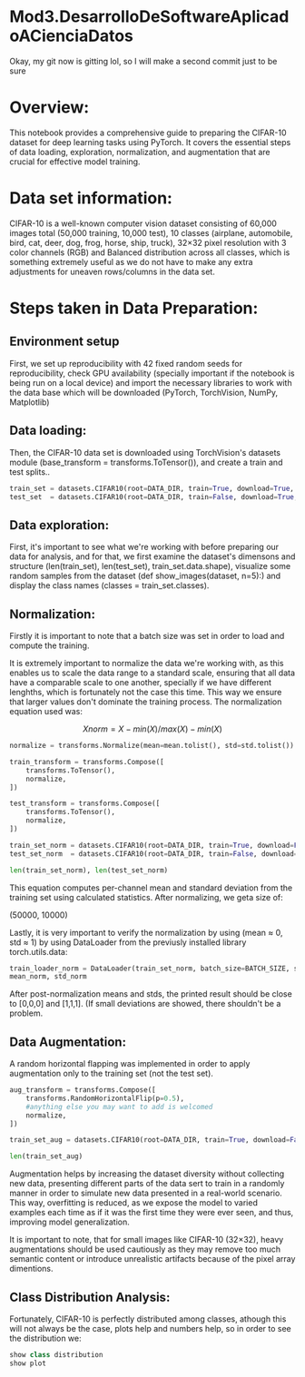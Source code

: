 # Mod3.DesarrolloDeSoftwareAplicadoACienciaDatos

Okay, my git now is gitting lol, so I will make a second commit just to be sure


# Overview:
This notebook provides a comprehensive guide to preparing the CIFAR-10 dataset for deep learning tasks using PyTorch. It covers the essential steps of data loading, exploration, normalization, and augmentation that are crucial for effective model training.

# Data set information:
CIFAR-10 is a well-known computer vision dataset consisting of 60,000 images total (50,000 training, 10,000 test), 10 classes (airplane, automobile, bird, cat, deer, dog, frog, horse, ship, truck), 32×32 pixel resolution with 3 color channels (RGB) and Balanced distribution across all classes, which is something extremely useful as we do not have to make any extra adjustments for uneaven rows/columns in the data set.

# Steps taken in Data Preparation:
## Environment setup
First, we set up reproducibility with 42 fixed random seeds for reproducibility, check GPU availability (specially important if the notebook is being run on a local device) and import the necessary libraries to work with the data base which will be downloaded (PyTorch, TorchVision, NumPy, Matplotlib)

## Data loading:
Then, the CIFAR-10 data set is downloaded using TorchVision's datasets module (base_transform = transforms.ToTensor()), and create a train and test splits..

```python
train_set = datasets.CIFAR10(root=DATA_DIR, train=True, download=True, transform=base_transform)
test_set  = datasets.CIFAR10(root=DATA_DIR, train=False, download=True, transform=base_transform)
```

## Data exploration:
First, it's important to see what we're working with before preparing our data for analysis, and for that, we first examine the dataset's dimensons and structure (len(train_set), len(test_set), train_set.data.shape), visualize some random samples from the dataset (def show_images(dataset, n=5):) and display the class names (classes = train_set.classes).

## Normalization:
Firstly it is important to note that a batch size was set in order to load and compute the training.

It is extremely important to normalize the data we're working with, as this enables us to scale the data range to a standard scale, ensuring that all data have a comparable scale to one another, specially if we have different lenghths, which is fortunately not the case this time. This way we ensure that larger values don't dominate the training process. The normalization equation used was:

```math

X norm = X - min(X) / max(X) - min(X)

```
```python
normalize = transforms.Normalize(mean=mean.tolist(), std=std.tolist())

train_transform = transforms.Compose([
    transforms.ToTensor(),
    normalize,
])

test_transform = transforms.Compose([
    transforms.ToTensor(),
    normalize,
])

train_set_norm = datasets.CIFAR10(root=DATA_DIR, train=True, download=False, transform=train_transform)
test_set_norm  = datasets.CIFAR10(root=DATA_DIR, train=False, download=False, transform=test_transform)

len(train_set_norm), len(test_set_norm)
```

This equation computes per-channel mean and standard deviation from the training set using calculated statistics. After normalizing, we geta size of:

(50000, 10000)


Lastly, it is very important to verify the normalization by using (mean ≈ 0, std ≈ 1) by using DataLoader from the previusly installed library torch.utils.data:
```python
train_loader_norm = DataLoader(train_set_norm, batch_size=BATCH_SIZE, shuffle=False, num_workers=2, pin_memory=True)
mean_norm, std_norm
```

After post-normalization means and stds, the printed result should be close to [0,0,0] and [1,1,1]. (If small deviations are showed, there shouldn't be a problem.

## Data Augmentation:
A random horizontal flapping was implemented in order to apply augmentation only to the training set (not the test set).
```python
aug_transform = transforms.Compose([
    transforms.RandomHorizontalFlip(p=0.5),
    #anything else you may want to add is welcomed
    normalize,
])

train_set_aug = datasets.CIFAR10(root=DATA_DIR, train=True, download=False, transform=aug_transform)

len(train_set_aug)
```

Augmentation helps by increasing the dataset diversity without collecting new data, presenting different parts of the data sert to train in a randomly manner in order to simulate new data presented in a real-world scenario. This way, overfitting is reduced, as we expose the model to varied examples each time as if it was the first time they were ever seen, and thus, improving model generalization.

It is important to note, that for small images like CIFAR-10 (32×32), heavy augmentations should be used cautiously as they may remove too much semantic content or introduce unrealistic artifacts because of the pixel array dimentions.

## Class Distribution Analysis:
Fortunately, CIFAR-10 is perfectly distributed among classes, athough this will not always be the case, plots help and numbers help, so in order to see the distribution we:
```python
show class distribution
show plot 
```


